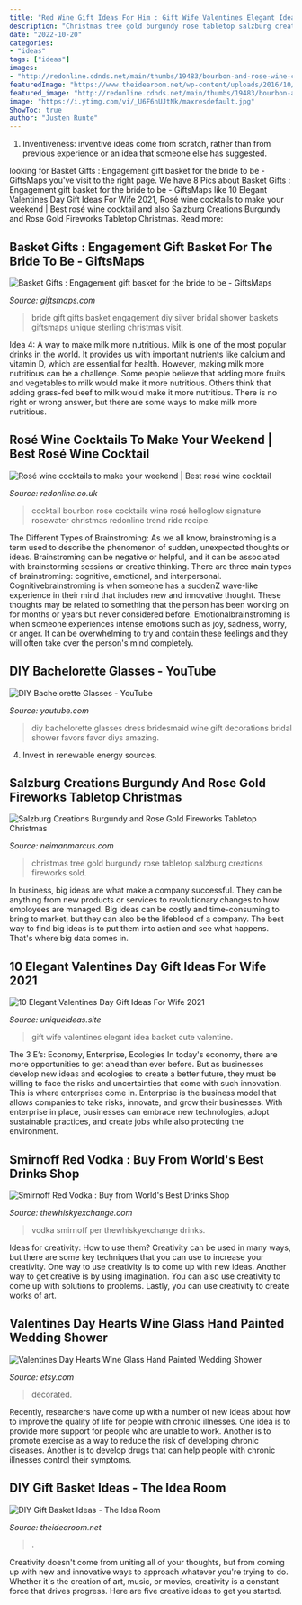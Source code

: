 ```yaml
---
title: "Red Wine Gift Ideas For Him : Gift Wife Valentines Elegant Idea Basket Cute Valentine"
description: "Christmas tree gold burgundy rose tabletop salzburg creations fireworks sold"
date: "2022-10-20"
categories:
- "ideas"
tags: ["ideas"]
images:
- "http://redonline.cdnds.net/main/thumbs/19483/bourbon-and-rose-wine-cocktail-red-online.jpg"
featuredImage: "https://www.theidearoom.net/wp-content/uploads/2016/10/Hot-Chocolate-Basket-1.jpg"
featured_image: "http://redonline.cdnds.net/main/thumbs/19483/bourbon-and-rose-wine-cocktail-red-online.jpg"
image: "https://i.ytimg.com/vi/_U6F6nUJtNk/maxresdefault.jpg"
ShowToc: true
author: "Justen Runte"
---
```



1. Inventiveness: inventive ideas come from scratch, rather than from previous experience or an idea that someone else has suggested.

	

		
looking for Basket Gifts : Engagement gift basket for the bride to be - GiftsMaps you've visit to the right page. We have 8 Pics about Basket Gifts : Engagement gift basket for the bride to be - GiftsMaps like 10 Elegant Valentines Day Gift Ideas For Wife 2021, Rosé wine cocktails to make your weekend | Best rosé wine cocktail and also Salzburg Creations Burgundy and Rose Gold Fireworks Tabletop Christmas. Read more:
		
    
## Basket Gifts : Engagement Gift Basket For The Bride To Be - GiftsMaps

<img loading=lazy src="https://giftsmaps.com/wp-content/uploads/2019/02/1550472892_904_Basket-Gifts-Engagement-gift-basket-for-the-bride-to-be.jpg" onerror="this.onerror=null;this.src='https://tse3.mm.bing.net/th?id=OIP.GqOp5d8AdOiZoOIryN-06wHaNJ&amp;pid=15.1';" alt="Basket Gifts : Engagement gift basket for the bride to be - GiftsMaps">

_Source: giftsmaps.com_

>bride gift gifts basket engagement diy silver bridal shower baskets giftsmaps unique sterling christmas visit. 

	

Idea 4: A way to make milk more nutritious.
Milk is one of the most popular drinks in the world. It provides us with important nutrients like calcium and vitamin D, which are essential for health. However, making milk more nutritious can be a challenge. Some people believe that adding more fruits and vegetables to milk would make it more nutritious. Others think that adding grass-fed beef to milk would make it more nutritious. There is no right or wrong answer, but there are some ways to make milk more nutritious.

    
## Rosé Wine Cocktails To Make Your Weekend | Best Rosé Wine Cocktail

<img loading=lazy src="http://redonline.cdnds.net/main/thumbs/19483/bourbon-and-rose-wine-cocktail-red-online.jpg" onerror="this.onerror=null;this.src='https://tse1.mm.bing.net/th?id=OIP.5gyXMiAUipEnjH_HBw157gHaLH&amp;pid=15.1';" alt="Rosé wine cocktails to make your weekend | Best rosé wine cocktail">

_Source: redonline.co.uk_

>cocktail bourbon rose cocktails wine rosé helloglow signature rosewater christmas redonline trend ride recipe. 

	

The Different Types of Brainstroming:
As we all know, brainstroming is a term used to describe the phenomenon of sudden, unexpected thoughts or ideas. Brainstroming can be negative or helpful, and it can be associated with brainstorming sessions or creative thinking. There are three main types of brainstroming: cognitive, emotional, and interpersonal. 
Cognitivebrainstroming is when someone has a suddenZ wave-like experience in their mind that includes new and innovative thought. These thoughts may be related to something that the person has been working on for months or years but never considered before. Emotionalbrainstroming is when someone experiences intense emotions such as joy, sadness, worry, or anger. It can be overwhelming to try and contain these feelings and they will often take over the person's mind completely.

    
## DIY Bachelorette Glasses - YouTube

<img loading=lazy src="https://i.ytimg.com/vi/_U6F6nUJtNk/maxresdefault.jpg" onerror="this.onerror=null;this.src='https://tse2.mm.bing.net/th?id=OIP.MUKzB6Ffs2RHSIkPREejwAHaEK&amp;pid=15.1';" alt="DIY Bachelorette Glasses - YouTube">

_Source: youtube.com_

>diy bachelorette glasses dress bridesmaid wine gift decorations bridal shower favors favor diys amazing. 

	

4. Invest in renewable energy sources. 

    
## Salzburg Creations Burgundy And Rose Gold Fireworks Tabletop Christmas

<img loading=lazy src="https://images.neimanmarcus.com/ca/1/product_assets/H/B/E/P/M/NMHBEPM_mz.jpg" onerror="this.onerror=null;this.src='https://tse3.mm.bing.net/th?id=OIP.CSjOWG8MBFe06hdJdAes5wHaJQ&amp;pid=15.1';" alt="Salzburg Creations Burgundy and Rose Gold Fireworks Tabletop Christmas">

_Source: neimanmarcus.com_

>christmas tree gold burgundy rose tabletop salzburg creations fireworks sold. 

	

In business, big ideas are what make a company successful. They can be anything from new products or services to revolutionary changes to how employees are managed. Big ideas can be costly and time-consuming to bring to market, but they can also be the lifeblood of a company. The best way to find big ideas is to put them into action and see what happens. That's where big data comes in.

    
## 10 Elegant Valentines Day Gift Ideas For Wife 2021

<img loading=lazy src="https://www.uniqueideas.site/wp-content/uploads/cute-valentines-day-gift-idea-red-iculous-basket-6.jpg" onerror="this.onerror=null;this.src='https://tse3.mm.bing.net/th?id=OIP.AuFd54HSD2oMid4gmtvLEQHaLG&amp;pid=15.1';" alt="10 Elegant Valentines Day Gift Ideas For Wife 2021">

_Source: uniqueideas.site_

>gift wife valentines elegant idea basket cute valentine. 

	

The 3 E’s: Economy, Enterprise, Ecologies
In today's economy, there are more opportunities to get ahead than ever before. But as businesses develop new ideas and ecologies to create a better future, they must be willing to face the risks and uncertainties that come with such innovation. This is where enterprises come in. Enterprise is the business model that allows companies to take risks, innovate, and grow their businesses. With enterprise in place, businesses can embrace new technologies, adopt sustainable practices, and create jobs while also protecting the environment.

    
## Smirnoff Red Vodka : Buy From World&#039;s Best Drinks Shop

<img loading=lazy src="http://img.thewhiskyexchange.com/l/vodka_smi3.jpg" onerror="this.onerror=null;this.src='https://tse1.mm.bing.net/th?id=OIP.DG9gBkum6P05fZJHv2G4SQHaJ4&amp;pid=15.1';" alt="Smirnoff Red Vodka : Buy from World&#039;s Best Drinks Shop">

_Source: thewhiskyexchange.com_

>vodka smirnoff per thewhiskyexchange drinks. 

	

Ideas for creativity: How to use them?
Creativity can be used in many ways, but there are some key techniques that you can use to increase your creativity. One way to use creativity is to come up with new ideas. Another way to get creative is by using imagination. You can also use creativity to come up with solutions to problems. Lastly, you can use creativity to create works of art.

    
## Valentines Day Hearts Wine Glass Hand Painted Wedding Shower

<img loading=lazy src="https://img0.etsystatic.com/000/0/5842213/il_570xN.157130594.jpg" onerror="this.onerror=null;this.src='https://tse1.mm.bing.net/th?id=OIP.qdiZSsiPpGOjzE32OTP45gHaMz&amp;pid=15.1';" alt="Valentines Day Hearts Wine Glass Hand Painted Wedding Shower">

_Source: etsy.com_

>decorated. 

	

Recently, researchers have come up with a number of new ideas about how to improve the quality of life for people with chronic illnesses. One idea is to provide more support for people who are unable to work. Another is to promote exercise as a way to reduce the risk of developing chronic diseases. Another is to develop drugs that can help people with chronic illnesses control their symptoms.

    
## DIY Gift Basket Ideas - The Idea Room

<img loading=lazy src="https://www.theidearoom.net/wp-content/uploads/2016/10/Hot-Chocolate-Basket-1.jpg" onerror="this.onerror=null;this.src='https://tse2.mm.bing.net/th?id=OIP.dQBuA9nWqn5i5bZGY0yjvgHaLH&amp;pid=15.1';" alt="DIY Gift Basket Ideas - The Idea Room">

_Source: theidearoom.net_

>. 

	

Creativity doesn't come from uniting all of your thoughts, but from coming up with new and innovative ways to approach whatever you're trying to do. Whether it's the creation of art, music, or movies, creativity is a constant force that drives progress. Here are five creative ideas to get you started.

